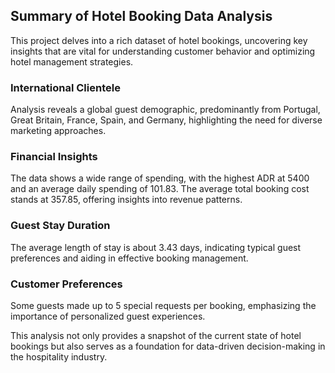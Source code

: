 ## Summary of Hotel Booking Data Analysis

This project delves into a rich dataset of hotel bookings, uncovering key insights that are vital for understanding customer behavior and optimizing hotel management strategies.

### International Clientele
Analysis reveals a global guest demographic, predominantly from Portugal, Great Britain, France, Spain, and Germany, highlighting the need for diverse marketing approaches.

### Financial Insights
The data shows a wide range of spending, with the highest ADR at 5400 and an average daily spending of 101.83. The average total booking cost stands at 357.85, offering insights into revenue patterns.

### Guest Stay Duration
The average length of stay is about 3.43 days, indicating typical guest preferences and aiding in effective booking management.

### Customer Preferences
Some guests made up to 5 special requests per booking, emphasizing the importance of personalized guest experiences.

This analysis not only provides a snapshot of the current state of hotel bookings but also serves as a foundation for data-driven decision-making in the hospitality industry.
